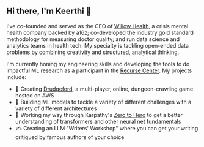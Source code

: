 ## Hi there, I'm Keerthi 👋 

I've co-founded and served as the CEO of [Willow Health](https://www.willowbehavioralhealth.com/), a crisis mental health company backed by a16z; co-developed the industry gold standard methodology for measuring doctor quality; and run data science and analytics teams in health tech. My specialty is tackling open-ended data problems by combining creativity and structured, analytical thinking. 

I'm currently honing my engineering skills and developing the tools to do impactful ML research as a participant in the [Recurse Center](www.recurse.com). My projects include:

- 🧟 Creating [Drudgeford](https://drudgeford.quest), a multi-player, online, dungeon-crawling game hosted on AWS
- 🤖 Building ML models to tackle a variety of different challenges with a variety of different architectures
- 🦸 Working my way through Karpathy's [Zero to Hero](https://karpathy.ai/zero-to-hero.html) to get a better understanding of transformers and other neural net fundamentals
- ✍️ Creating an LLM "Writers' Workshop" where you can get your writing critiqued by famous authors of your choice

<!--
**k-reddy/k-reddy** is a ✨ _special_ ✨ repository because its `README.md` (this file) appears on your GitHub profile.

Here are some ideas to get you started:

- 🔭 I’m currently working on ...
- 🌱 I’m currently learning ...
- 👯 I’m looking to collaborate on ...
- 🤔 I’m looking for help with ...
- 💬 Ask me about ...
- 📫 How to reach me: ...
- 😄 Pronouns: ...
- ⚡ Fun fact: ...
-->
